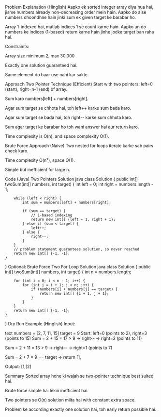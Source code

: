 Problem Explanation (Hinglish)
Aapko ek sorted integer array diya hua hai, jisme numbers already non-decreasing order mein hain. Aapko do aise numbers dhoondhne hain jinki sum ek given target ke barabar ho.

Array 1-indexed hai, matlab indices 1 se count karne hain. Aapko un do numbers ke indices (1-based) return karne hain jinhe jodke target ban raha hai.

Constraints:

Array size minimum 2, max 30,000

Exactly one solution guaranteed hai.

Same element do baar use nahi kar sakte.

Approach
Two Pointer Technique (Efficient)
Start with two pointers: left=0 (start), right=n-1 (end) of array.

Sum karo numbers[left] + numbers[right].

Agar sum target se chhota hai, toh left++ karke sum bada karo.

Agar sum target se bada hai, toh right-- karke sum chhota karo.

Sum agar target ke barabar ho toh wahi answer hai aur return karo.

Time complexity is O(n), and space complexity O(1).

Brute Force Approach (Naive)
Two nested for loops iterate karke sab pairs check karo.

Time complexity O(n²), space O(1).

Simple but inefficient for large n.

Code (Java)
Two Pointers Solution
java
class Solution {
    public int[] twoSum(int[] numbers, int target) {
        int left = 0;
        int right = numbers.length - 1;

        while (left < right) {
            int sum = numbers[left] + numbers[right];

            if (sum == target) {
                // 1-based indexing
                return new int[] {left + 1, right + 1};
            } else if (sum < target) {
                left++;
            } else {
                right--;
            }
        }
        // problem statement guarantees solution, so never reached
        return new int[] {-1, -1};
    }
}
Optional: Brute Force Two For Loop Solution
java
class Solution {
    public int[] twoSum(int[] numbers, int target) {
        int n = numbers.length;

        for (int i = 0; i < n - 1; i++) {
            for (int j = i + 1; j < n; j++) {
                if (numbers[i] + numbers[j] == target) {
                    return new int[] {i + 1, j + 1};
                }
            }
        }
        return new int[] {-1, -1};
    }
}
Dry Run Example (Hinglish)
Input:

text
numbers = [2, 7, 11, 15]
target = 9
Start: left=0 (points to 2), right=3 (points to 15)
Sum = 2 + 15 = 17 > 9 → right-- → right=2 (points to 11)

Sum = 2 + 11 = 13 > 9 → right-- → right=1 (points to 7)

Sum = 2 + 7 = 9 == target → return [1,

Output: [1,[2]

Summary
Sorted array hone ki wajah se two-pointer technique best suited hai.

Brute force simple hai lekin inefficient hai.

Two pointers se O(n) solution milta hai with constant extra space.

Problem ke according exactly one solution hai, toh early return possible hai.
